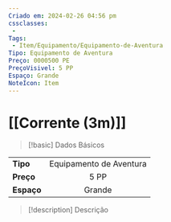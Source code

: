 ```yaml
---
Criado em: 2024-02-26 04:56 pm
cssclasses:
 - 
Tags:
 - Item/Equipamento/Equipamento-de-Aventura
Tipo: Equipamento de Aventura
Preço: 0000500 PE
PreçoVisivel: 5 PP
Espaço: Grande
NoteIcon: Item
---
```

# [[Corrente (3m)]]

> [!basic] Dados Básicos
> 
|            |     |
| ---------- |:---:|
| **Tipo**   |   Equipamento de Aventura   |
| **Preço**  |   5 PP   |
| **Espaço** |   Grande   |
>
 
> [!description] Descrição
> 
>
